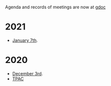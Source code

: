 Agenda and records of meetings are now at [gdoc](https://docs.google.com/document/d/10dz_7QM5XCNsGeI63R864lF9gFqlqQD37B4q8Q46LMM/)

# 2021
* [January 7th](https://w3c.github.io/web-performance/meetings/2021/2021-01-07/WebPerfWGcallJanuary7th2021.html).


# 2020
* [December 3rd](https://w3c.github.io/web-performance/meetings/2020/2020-12-03/index.html).
* [TPAC](https://w3c.github.io/web-performance/meetings/2020/2020-10-TPAC/index.html)
